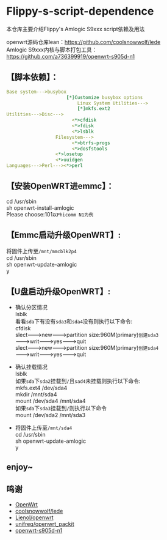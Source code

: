 # Flippy-s-script-dependence
本仓库主要介绍Flippy's Amlogic S9xxx script依赖及用法

openwrt源码仓库lean：https://github.com/coolsnowwolf/lede  
Amlogic S9xxx内核与脚本打包工具：https://github.com/a736399919/openwrt-s905d-n1  

## 【脚本依赖】：

```yaml
Base system--->busybox  
                      [*]Customize busybox options  
                          Linux System Utilities--->  
                          [*]mkfs.ext2  
Utilities--->Disc--->  
                        <*>cfdisk 
                        <*>fdisk 
                        <*>lsblk  
                  Filesystem--->  
                        <*>btrfs-progs  
                        <*>dosfstools         
                  <*>losetup  
                  <*>uuidgen  
Languages--->Perl---><*>perl  
```

## 【安装OpenWRT进emmc】：

cd /usr/sbin  
sh openwrt-install-amlogic  
Please choose:101`以Phicomm N1为例` 

## 【Emmc启动升级OpenWRT】:

将固件上传至`/mnt/mmcblk2p4`  
cd /usr/sbin  
sh openwrt-update-amlogic  
y  

## 【U盘启动升级OpenWRT】:

* 确认分区情况  
lsblk  
看看`sda`下有没有`sda3`和`sda4`没有则执行以下命令:  
cfdisk  
slect--->new--->partition size:960M(primary)`创建sda3`  
--->writ--->yes--->quit  
slect--->new--->partition size:960M(primary)`创建sda4`  
--->writ--->yes--->quit  
             
* 确认挂载情况  
lsblk  
如果`sda`下`sda2`挂载到`/`且`sad4`未挂载则执行以下命令:  
mkfs.ext4 /dev/sda4  
mkdir /mnt/sda4  
mount /dev/sda4 /mnt/sda4  
如果`sda`下`sda3`挂载到`/`则执行以下命令  
mount /dev/sda2 /mnt/sda3  
      
* 将固件上传至`/mnt/sda4`  
cd /usr/sbin  
sh openwrt-update-amlogic  
y  
   
## enjoy~
 
## 鸣谢

- [OpenWrt](https://github.com/openwrt/openwrt)
- [coolsnowwolf/lede](https://github.com/coolsnowwolf/lede)
- [Lienol/openwrt](https://github.com/Lienol/openwrt)
- [unifreq/openwrt_packit](https://github.com/unifreq/openwrt_packit)
- [openwrt-s905d-n1](https://github.com/a736399919/openwrt-s905d-n1)
